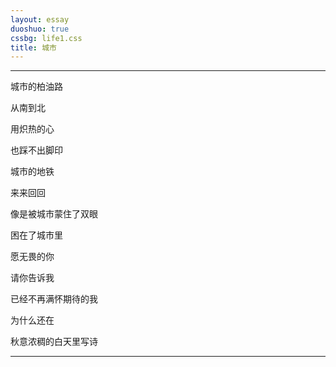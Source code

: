 ```yaml
---
layout: essay
duoshuo: true
cssbg: life1.css
title: 城市
---
```


----------

城市的柏油路

从南到北

用炽热的心

也踩不出脚印

城市的地铁

来来回回

像是被城市蒙住了双眼

困在了城市里

>>


愿无畏的你

请你告诉我

已经不再满怀期待的我

为什么还在

秋意浓稠的白天里写诗



>>

---------

